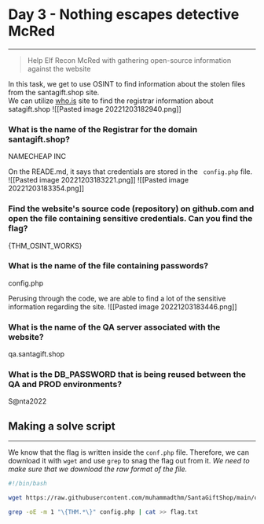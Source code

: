 # Day 3 - Nothing escapes detective McRed
---
> Help Elf Recon McRed with gathering open-source information against the website


In this task, we get to use OSINT to find information about the stolen files from the santagift.shop site.
<br>
We can utilize [who.is](who.is) site to find the registrar information about satagift.shop
![[Pasted image 20221203182940.png]]
### What is the name of the Registrar for the domain santagift.shop?
NAMECHEAP INC

On the READE.md, it says that credentials are stored in the ```
config.php``` file.
![[Pasted image 20221203183221.png]]
![[Pasted image 20221203183354.png]]
### Find the website's source code (repository) on github.com and open the file containing sensitive credentials. Can you find the flag? 
{THM_OSINT_WORKS}

### What is the name of the file containing passwords?
config.php

Perusing through the code, we are able to find a lot of the sensitive information regarding the site. 
![[Pasted image 20221203183446.png]]
### What is the name of the QA server associated with the website?
qa.santagift.shop

### What is the DB_PASSWORD that is being reused between the QA and PROD environments? 
S@nta2022

## Making a solve script
---
We know that the flag is written inside the ```conf.php``` file. Therefore, we can download it with ```wget``` and use ```grep``` to snag the flag out from it. 
*We need to make sure that we download the raw format of the file.*
```bash
#!/bin/bash

wget https://raw.githubusercontent.com/muhammadthm/SantaGiftShop/main/config.php

grep -oE -m 1 "\{THM.*\}" config.php | cat >> flag.txt
```